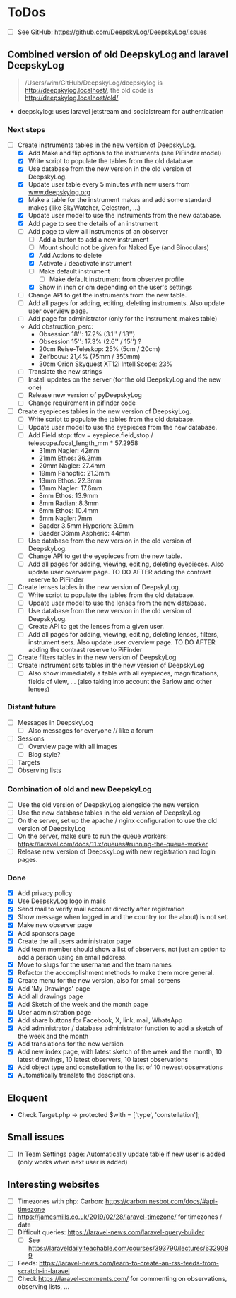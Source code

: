# ToDos

+ [ ] See GitHub: <https://github.com/DeepskyLog/DeepskyLog/issues>

## Combined version of old DeepskyLog and laravel DeepskyLog

> /Users/wim/GitHub/DeepskyLog/deepskylog is http://deepskylog.localhost/, the old code
> is http://deepskylog.localhost/old/

+ deepskylog: uses laravel jetstream and socialstream for authentication

### Next steps

+ [ ] Create instruments tables in the new version of DeepskyLog.
    + [X] Add Make and flip options to the instruments (see PiFinder model)
    + [X] Write script to populate the tables from the old database.
    + [X] Use database from the new version in the old version of DeepskyLog.
    + [X] Update user table every 5 minutes with new users from www.deepskylog.org
    + [X] Make a table for the instrument makes and add some standard makes (like SkyWatcher, Celestron, ...)
    + [X] Update user model to use the instruments from the new database.
    + [X] Add page to see the details of an instrument
    + [ ] Add page to view all instruments of an observer
        + [ ] Add a button to add a new instrument
        + [ ] Mount should not be given for Naked Eye (and Binoculars)
        + [X] Add Actions to delete
        + [X] Activate / deactivate instrument
        + [ ] Make default instrument
            + [ ] Make default instrument from observer profile
        + [X] Show in inch or cm depending on the user's settings
    + [ ] Change API to get the instruments from the new table.
    + [ ] Add all pages for adding, editing, deleting instruments. Also update user overview page.
    + [ ] Add page for administrator (only for the instrument_makes table)
    + Add obstruction_perc:
        + Obsession 18'': 17.2% (3.1'' / 18'')
        + Obsession 15'': 17.3% (2.6'' / 15'') ?
        + 20cm Reise-Teleskop: 25% (5cm / 20cm)
        + Zelfbouw: 21,4% (75mm / 350mm)
        + 30cm Orion Skyquest XT12i IntelliScope: 23%
    + [ ] Translate the new strings
    + [ ] Install updates on the server (for the old DeepskyLog and the new one)
    + [ ] Release new version of pyDeepskyLog
    + [ ] Change requirement in pifinder code
+ [ ] Create eyepieces tables in the new version of DeepskyLog.
    + [ ] Write script to populate the tables from the old database.
    + [ ] Update user model to use the eyepieces from the new database.
    + [ ] Add Field stop: tfov = eyepiece.field_stop / telescope.focal_length_mm * 57.2958
        + 31mm Nagler: 42mm
        + 21mm Ethos: 36.2mm
        + 20mm Nagler: 27.4mm
        + 19mm Panoptic: 21.3mm
        + 13mm Ethos: 22.3mm
        + 13mm Nagler: 17.6mm
        + 8mm Ethos: 13.9mm
        + 8mm Radian: 8.3mm
        + 6mm Ethos: 10.4mm
        + 5mm Nagler: 7mm
        + Baader 3.5mm Hyperion: 3.9mm
        + Baader 36mm Aspheric: 44mm
    + [ ] Use database from the new version in the old version of DeepskyLog.
    + [ ] Change API to get the eyepieces from the new table.
    + [ ] Add all pages for adding, viewing, editing, deleting eyepieces. Also update user overview page. TO DO AFTER
      adding the contrast reserve to PiFinder
+ [ ] Create lenses tables in the new version of DeepskyLog.
    + [ ] Write script to populate the tables from the old database.
    + [ ] Update user model to use the lenses from the new database.
    + [ ] Use database from the new version in the old version of DeepskyLog.
    + [ ] Create API to get the lenses from a given user.
    + [ ] Add all pages for adding, viewing, editing, deleting lenses, filters, instrument sets. Also update user
      overview page. TO DO AFTER adding the contrast reserve to PiFinder
+ [ ] Create filters tables in the new version of DeepskyLog
+ [ ] Create instrument sets tables in the new version of DeepskyLog
    + [ ] Also show immediately a table with all eyepieces, magnifications, fields of view, ... (also taking into
      account the Barlow and other lenses)

### Distant future

+ [ ] Messages in DeepskyLog
    + [ ] Also messages for everyone // like a forum
+ [ ] Sessions
    + [ ] Overview page with all images
    + [ ] Blog style?
+ [ ] Targets
+ [ ] Observing lists

### Combination of old and new DeepskyLog

+ [ ] Use the old version of DeepskyLog alongside the new version
+ [ ] Use the new database tables in the old version of DeepskyLog
+ [ ] On the server, set up the apache / nginx configuration to use the old version of DeepskyLog
+ [ ] On the server, make sure to run the queue workers: https://laravel.com/docs/11.x/queues#running-the-queue-worker
+ [ ] Release new version of DeepskyLog with new registration and login pages.

### Done

+ [X] Add privacy policy
+ [X] Use DeepskyLog logo in mails
+ [X] Send mail to verify mail account directly after registration
+ [X] Show message when logged in and the country (or the about) is not set.
+ [X] Make new observer page
+ [X] Add sponsors page
+ [X] Create the all users administrator page
+ [X] Add team member should show a list of observers, not just an option to add a person using an email address.
+ [X] Move to slugs for the username and the team names
+ [X] Refactor the accomplishment methods to make them more general.
+ [X] Create menu for the new version, also for small screens
+ [X] Add 'My Drawings' page
+ [X] Add all drawings page
+ [X] Add Sketch of the week and the month page
+ [X] User administration page
+ [X] Add share buttons for Facebook, X, link, mail, WhatsApp
+ [X] Add administrator / database administrator function to add a sketch of the week and the month
+ [X] Add translations for the new version
+ [X] Add new index page, with latest sketch of the week and the month, 10 latest drawings, 10 latest observers, 10
  latest observations
+ [X] Add object type and constellation to the list of 10 newest observations
+ [X] Automatically translate the descriptions.

## Eloquent

+ Check Target.php -> protected $with = ['type', 'constellation'];

## Small issues

+ [ ] In Team Settings page: Automatically update table if new user is added (only works when next user is added)

## Interesting websites

+ [ ] Timezones with php: Carbon: <https://carbon.nesbot.com/docs/#api-timezone>
+ [ ] <https://jamesmills.co.uk/2019/02/28/laravel-timezone/> for timezones / date
+ [ ] Difficult queries: <https://laravel-news.com/laravel-query-builder>
    + [ ] See https://laraveldaily.teachable.com/courses/393790/lectures/6329089
+ [ ] Feeds: https://laravel-news.com/learn-to-create-an-rss-feeds-from-scratch-in-laravel
+ [ ] Check https://laravel-comments.com/ for commenting on observations, observing lists, ...
